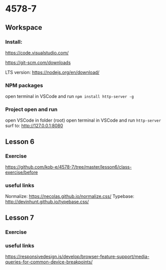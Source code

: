 # 4578-7


## Workspace
### Install:
https://code.visualstudio.com/

https://git-scm.com/downloads

LTS version:
https://nodejs.org/en/download/ 

### NPM packages
open terminal in VSCode and run 
`npm install http-server -g`

### Project open and run
open VSCode in folder (root)
open terminal in VSCode and run
`http-server`
surf to: http://127.0.0.1:8080

## Lesson 6
### Exercise
https://github.com/kob-e/4578-7/tree/master/lesson6/class-exercise/before

### useful links
Normalize: https://necolas.github.io/normalize.css/
Typebase: http://devinhunt.github.io/typebase.css/

## Lesson 7
### Exercise

### useful links
https://responsivedesign.is/develop/browser-feature-support/media-queries-for-common-device-breakpoints/